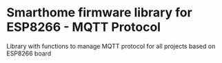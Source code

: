 # Smarthome firmware library for ESP8266 - MQTT Protocol
Library with functions to manage MQTT protocol for all projects based on ESP8266 board